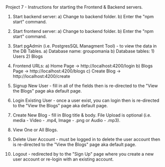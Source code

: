 Project 7 - Instructions for starting the Frontend & Backend servers.

1) Start backend server:
    a) Change to backend folder.
    b) Enter the "npm start" command.

2) Start frontend server:
    a) Change to backend folder.
    b) Enter the "npm start" command.

3) Start pgAdmin (i.e. PostgresSQL Managment Tool) - to view the data in the DB Tables.
    a) Database name: groupomania
    b) Database tables:
        1) Users
        2) Blogs

4) Frontend URLs:
    a) Home Page -> http://localhost:4200/login
    b) Blogs Page -> http://localhost:4200/blogs
    c) Create Blog -> http://localhost:4200/create

5) Signup New User - fill in all of the fields then is re-directed to the "View the Blogs" page aka default page.

6) Login Existing User - once a user exist, you can login then is re-directed to the "View the Blogs" page aka default page.

7) Create New Blog - fill in Blog title & body. File Upload is optional (i.e. media - Video - .mp4, Image - .png  or Audio - .mp3).

8) View One or All Blogs.

9) Delete User Account - must be logged in to delete the user account then is re-directed to the "View the Blogs" page aka default page.

10) Logout - redirected by to the "Sign Up" page where you create a new user account or re-login with an existing account.